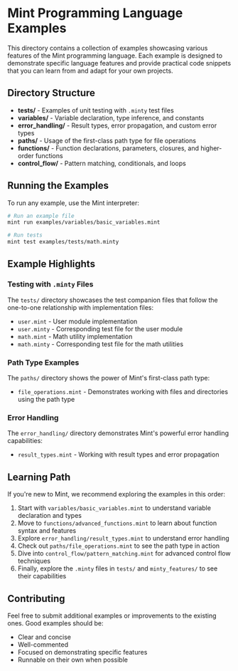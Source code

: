 # Mint Programming Language Examples

This directory contains a collection of examples showcasing various features of the Mint programming language. Each example is designed to demonstrate specific language features and provide practical code snippets that you can learn from and adapt for your own projects.

## Directory Structure

- **tests/** - Examples of unit testing with `.minty` test files
- **variables/** - Variable declaration, type inference, and constants
- **error_handling/** - Result types, error propagation, and custom error types
- **paths/** - Usage of the first-class path type for file operations
- **functions/** - Function declarations, parameters, closures, and higher-order functions
- **control_flow/** - Pattern matching, conditionals, and loops

## Running the Examples

To run any example, use the Mint interpreter:

```bash
# Run an example file
mint run examples/variables/basic_variables.mint

# Run tests
mint test examples/tests/math.minty
```

## Example Highlights

### Testing with `.minty` Files

The `tests/` directory showcases the test companion files that follow the one-to-one relationship with implementation files:

- `user.mint` - User module implementation
- `user.minty` - Corresponding test file for the user module
- `math.mint` - Math utility implementation
- `math.minty` - Corresponding test file for the math utilities

### Path Type Examples

The `paths/` directory shows the power of Mint's first-class path type:

- `file_operations.mint` - Demonstrates working with files and directories using the path type

### Error Handling

The `error_handling/` directory demonstrates Mint's powerful error handling capabilities:

- `result_types.mint` - Working with result types and error propagation

## Learning Path

If you're new to Mint, we recommend exploring the examples in this order:

1. Start with `variables/basic_variables.mint` to understand variable declaration and types
2. Move to `functions/advanced_functions.mint` to learn about function syntax and features
3. Explore `error_handling/result_types.mint` to understand error handling
4. Check out `paths/file_operations.mint` to see the path type in action
5. Dive into `control_flow/pattern_matching.mint` for advanced control flow techniques
6. Finally, explore the `.minty` files in `tests/` and `minty_features/` to see their capabilities

## Contributing

Feel free to submit additional examples or improvements to the existing ones. Good examples should be:

- Clear and concise
- Well-commented
- Focused on demonstrating specific features
- Runnable on their own when possible 